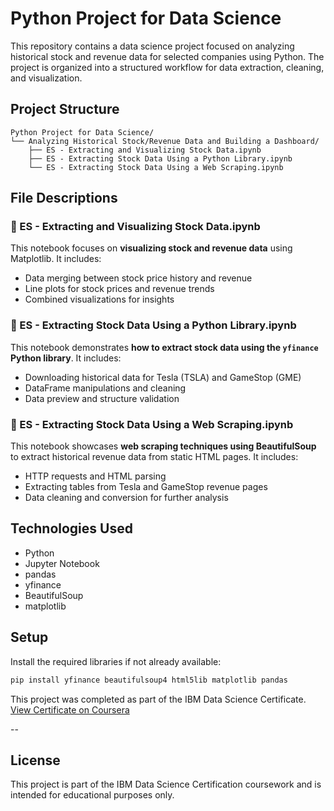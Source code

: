 # Python Project for Data Science

This repository contains a data science project focused on analyzing historical stock and revenue data for selected companies using Python. The project is organized into a structured workflow for data extraction, cleaning, and visualization.

## Project Structure

```
Python Project for Data Science/
└── Analyzing Historical Stock/Revenue Data and Building a Dashboard/
    ├── ES - Extracting and Visualizing Stock Data.ipynb
    ├── ES - Extracting Stock Data Using a Python Library.ipynb
    └── ES - Extracting Stock Data Using a Web Scraping.ipynb
```

## File Descriptions

### 📓 ES - Extracting and Visualizing Stock Data.ipynb
This notebook focuses on **visualizing stock and revenue data** using Matplotlib. It includes:
- Data merging between stock price history and revenue
- Line plots for stock prices and revenue trends
- Combined visualizations for insights

### 📓 ES - Extracting Stock Data Using a Python Library.ipynb
This notebook demonstrates **how to extract stock data using the `yfinance` Python library**. It includes:
- Downloading historical data for Tesla (TSLA) and GameStop (GME)
- DataFrame manipulations and cleaning
- Data preview and structure validation

### 📓 ES - Extracting Stock Data Using a Web Scraping.ipynb
This notebook showcases **web scraping techniques using BeautifulSoup** to extract historical revenue data from static HTML pages. It includes:
- HTTP requests and HTML parsing
- Extracting tables from Tesla and GameStop revenue pages
- Data cleaning and conversion for further analysis

## Technologies Used
- Python
- Jupyter Notebook
- pandas
- yfinance
- BeautifulSoup
- matplotlib

## Setup

Install the required libraries if not already available:

```bash
pip install yfinance beautifulsoup4 html5lib matplotlib pandas
```

This project was completed as part of the IBM Data Science Certificate.  
[View Certificate on Coursera](https://coursera.org/share/f784e88f51b3b6efe63007c361f3608c)

--
## License
This project is part of the IBM Data Science Certification coursework and is intended for educational purposes only.
